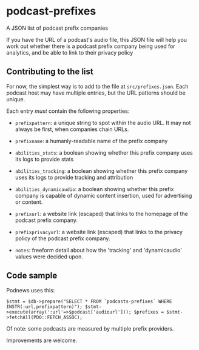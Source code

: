 # podcast-prefixes
A JSON list of podcast prefix companies

If you have the URL of a podcast's audio file, this JSON file will help you work out whether there is a podcast prefix company being used for analytics, and be able to link to their privacy policy

## Contributing to the list

For now, the simplest way is to add to the file at `src/prefixes.json`. Each podcast host may have multiple entries, but the URL patterns should be unique.

Each entry _must_ contain the following properties:

* `prefixpattern`: a unique string to spot within the audio URL. It may not always be first, when companies chain URLs.

* `prefixname`: a humanly-readable name of the prefix company

* `abilities_stats`: a boolean showing whether this prefix company uses its logs to provide stats

* `abilities_tracking`: a boolean showing whether this prefix company uses its logs to provide tracking and attribution

* `abilities_dynamicaudio`: a boolean showing whether this prefix company is capable of dynamic content insertion, used for advertising or content.

* `prefixurl`: a website link (escaped) that links to the homepage of the podcast prefix company.

* `prefixprivacyurl`: a website link (escaped) that links to the privacy policy of the podcast prefix company.

* `notes`: freeform detail about how the 'tracking' and 'dynamicaudio' values were decided upon.

## Code sample

Podnews uses this:

```$stmt = $db->prepare("SELECT * FROM `podcasts-prefixes` WHERE INSTR(:url,prefixpattern)");
$stmt->execute(array(':url'=>$podcast['audiourl']));
$prefixes = $stmt->fetchAll(PDO::FETCH_ASSOC);```

Of note: some podcasts are measured by multiple prefix providers.

Improvements are welcome.
